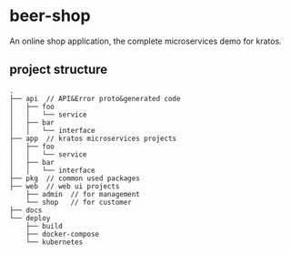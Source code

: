 # beer-shop
An online shop application, the complete microservices demo for kratos.

## project structure
```
.
├── api  // API&Error proto&generated code
│   ├── foo
│   │   └── service
│   ├── bar
│   │   └── interface
├── app  // kratos microservices projects
│   ├── foo
│   │   └── service
│   ├── bar
│   │   └── interface
├── pkg  // common used packages
├── web  // web ui projects
    ├── admin  // for management
    └── shop   // for customer
├── docs
└── deploy
    ├── build
    ├── docker-compose
    └── kubernetes
```
